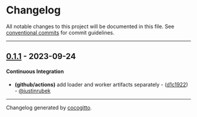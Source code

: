 # Changelog
All notable changes to this project will be documented in this file. See [conventional commits](https://www.conventionalcommits.org/) for commit guidelines.

- - -
## [0.1.1](https://github.com/justinrubek/wasm-bindgen-service-worker/compare/0.1.0..0.1.1) - 2023-09-24
#### Continuous Integration
- **(github/actions)** add loader and worker artifacts separately - ([d1c1922](https://github.com/justinrubek/wasm-bindgen-service-worker/commit/d1c192292f14f2eeddc963ce80b777a4fb3d8cc6)) - [@justinrubek](https://github.com/justinrubek)

- - -

Changelog generated by [cocogitto](https://github.com/cocogitto/cocogitto).